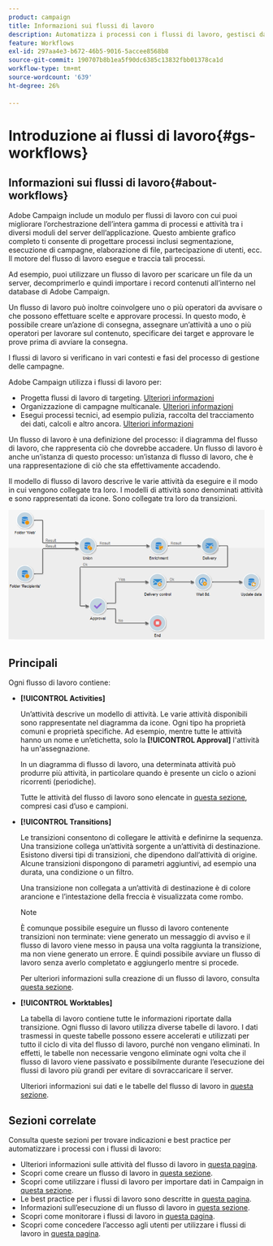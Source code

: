 ```yaml
---
product: campaign
title: Informazioni sui flussi di lavoro
description: Automatizza i processi con i flussi di lavoro, gestisci dati e tipi di pubblico, invia messaggi e altro ancora.
feature: Workflows
exl-id: 297aa4e3-b672-46b5-9016-5accee8568b8
source-git-commit: 190707b8b1ea5f90dc6385c13832fbb01378ca1d
workflow-type: tm+mt
source-wordcount: '639'
ht-degree: 26%

---
```


# Introduzione ai flussi di lavoro{#gs-workflows}

## Informazioni sui flussi di lavoro{#about-workflows}

Adobe Campaign include un modulo per flussi di lavoro con cui puoi migliorare l’orchestrazione dell’intera gamma di processi e attività tra i diversi moduli del server dell’applicazione. Questo ambiente grafico completo ti consente di progettare processi inclusi segmentazione, esecuzione di campagne, elaborazione di file, partecipazione di utenti, ecc. Il motore del flusso di lavoro esegue e traccia tali processi.

Ad esempio, puoi utilizzare un flusso di lavoro per scaricare un file da un server, decomprimerlo e quindi importare i record contenuti all’interno nel database di Adobe Campaign.

Un flusso di lavoro può inoltre coinvolgere uno o più operatori da avvisare o che possono effettuare scelte e approvare processi. In questo modo, è possibile creare un’azione di consegna, assegnare un’attività a uno o più operatori per lavorare sul contenuto, specificare dei target e approvare le prove prima di avviare la consegna.

I flussi di lavoro si verificano in vari contesti e fasi del processo di gestione delle campagne.

Adobe Campaign utilizza i flussi di lavoro per:

* Progetta flussi di lavoro di targeting. [Ulteriori informazioni](#targeting-workflows)
* Organizzazione di campagne multicanale. [Ulteriori informazioni](#campaign-workflows)
* Esegui processi tecnici, ad esempio pulizia, raccolta del tracciamento dei dati, calcoli e altro ancora. [Ulteriori informazioni](#technical-workflows)

Un flusso di lavoro è una definizione del processo: il diagramma del flusso di lavoro, che rappresenta ciò che dovrebbe accadere. Un flusso di lavoro è anche un’istanza di questo processo: un’istanza di flusso di lavoro, che è una rappresentazione di ciò che sta effettivamente accadendo.

Il modello di flusso di lavoro descrive le varie attività da eseguire e il modo in cui vengono collegate tra loro. I modelli di attività sono denominati attività e sono rappresentati da icone. Sono collegate tra loro da transizioni.

![](assets/example1.png)

## Principali

Ogni flusso di lavoro contiene:

* **[!UICONTROL Activities]**

   Un’attività descrive un modello di attività. Le varie attività disponibili sono rappresentate nel diagramma da icone. Ogni tipo ha proprietà comuni e proprietà specifiche. Ad esempio, mentre tutte le attività hanno un nome e un’etichetta, solo la **[!UICONTROL Approval]** l&#39;attività ha un&#39;assegnazione.

   In un diagramma di flusso di lavoro, una determinata attività può produrre più attività, in particolare quando è presente un ciclo o azioni ricorrenti (periodiche).

   Tutte le attività del flusso di lavoro sono elencate in [questa sezione](activities.md), compresi casi d’uso e campioni.

* **[!UICONTROL Transitions]**

   Le transizioni consentono di collegare le attività e definirne la sequenza. Una transizione collega un’attività sorgente a un’attività di destinazione. Esistono diversi tipi di transizioni, che dipendono dall’attività di origine. Alcune transizioni dispongono di parametri aggiuntivi, ad esempio una durata, una condizione o un filtro.

   Una transizione non collegata a un’attività di destinazione è di colore arancione e l’intestazione della freccia è visualizzata come rombo.

   >[!NOTE]
   >
   >È comunque possibile eseguire un flusso di lavoro contenente transizioni non terminate: viene generato un messaggio di avviso e il flusso di lavoro viene messo in pausa una volta raggiunta la transizione, ma non viene generato un errore. È quindi possibile avviare un flusso di lavoro senza averlo completato e aggiungerlo mentre si procede.

   Per ulteriori informazioni sulla creazione di un flusso di lavoro, consulta [questa sezione](build-a-workflow.md).

* **[!UICONTROL Worktables]**

   La tabella di lavoro contiene tutte le informazioni riportate dalla transizione. Ogni flusso di lavoro utilizza diverse tabelle di lavoro. I dati trasmessi in queste tabelle possono essere accelerati e utilizzati per tutto il ciclo di vita del flusso di lavoro, purché non vengano eliminati. In effetti, le tabelle non necessarie vengono eliminate ogni volta che il flusso di lavoro viene passivato e possibilmente durante l’esecuzione dei flussi di lavoro più grandi per evitare di sovraccaricare il server.

   Ulteriori informazioni sui dati e le tabelle del flusso di lavoro in [questa sezione](use-workflow-data.md).

## Sezioni correlate

Consulta queste sezioni per trovare indicazioni e best practice per automatizzare i processi con i flussi di lavoro:

* Ulteriori informazioni sulle attività del flusso di lavoro in [questa pagina](use-workflow-data.md).
* Scopri come creare un flusso di lavoro in [questa sezione](build-a-workflow.md).
* Scopri come utilizzare i flussi di lavoro per importare dati in Campaign in [questa sezione](campaign-workflows.md).
* Le best practice per i flussi di lavoro sono descritte in [questa pagina](workflow-best-practices.md).
* Informazioni sull’esecuzione di un flusso di lavoro in [questa sezione](start-a-workflow.md).
* Scopri come monitorare i flussi di lavoro in [questa pagina](monitor-workflow-execution.md).
* Scopri come concedere l’accesso agli utenti per utilizzare i flussi di lavoro in [questa pagina](managing-rights.md).
